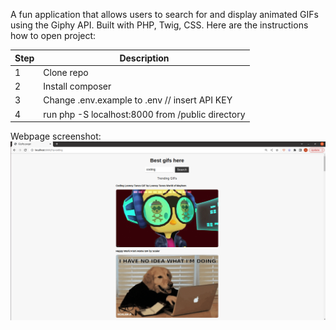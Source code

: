 A fun application that allows users to search for and display animated GIFs using the Giphy API. Built with PHP, Twig, CSS.
Here are the instructions how to open project:

| Step | Description                                      |
|------|--------------------------------------------------|
| 1    | Clone repo                                       |
| 2    | Install composer                                 |
| 3    | Change .env.example to .env // insert API KEY    |
| 4    | run php -S localhost:8000 from /public directory |

Webpage screenshot:
<img src="public/images/giphy.png">